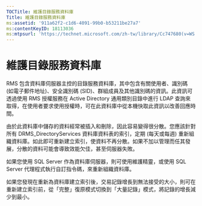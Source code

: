 ```yaml
---
TOCTitle: 維護目錄服務資料庫
Title: 維護目錄服務資料庫
ms:assetid: '911a62f2-c1d6-4091-99b0-b53211be27a7'
ms:contentKeyID: 18113036
ms:mtpsurl: 'https://technet.microsoft.com/zh-tw/library/Cc747680(v=WS.10)'
---
```


維護目錄服務資料庫
==================

RMS 包含資料庫伺服器主控的目錄服務資料庫，其中包含有關使用者、識別碼 (如電子郵件地址)、安全識別碼 (SID)、群組成員及其他識別碼的資訊。此資訊可透過使用 RMS 授權服務在 Active Directory 通用類別目錄中進行 LDAP 查詢來取得，在使用者要求使用授權時，可在此資料庫中從本機快取此資訊以改善回應時間。

由於此資料庫中儲存的資料經常被插入和刪除，因此容易變得很分散。您應該針對所有 DRMS\_DirectoryServices 資料庫資料表的索引，定期 (每天或每週) 重新組織資料庫。如此即可重新建立索引，使資料不再分散。如果不加以管理而任其發展，分散的資料可能會導致效能欠佳，甚至伺服器失敗。

如果您使用 SQL Server 作為資料庫伺服器，則可使用維護精靈，或使用 SQL Server 代理程式執行自訂指令碼，來重新組織資料庫。

如果您發現在重新為資料庫建立索引後，交易記錄增長到無法接受的大小，則可在重新建立索引前，從「完整」復原模式切換到「大量記錄」模式，將記錄的增長減少到最小。
